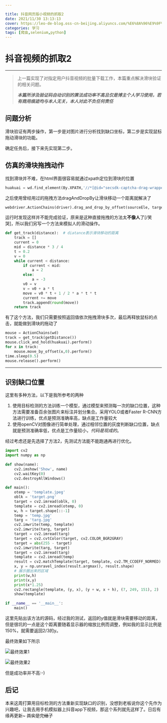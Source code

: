 ```yaml
---

title: 抖音网页版小视频的抓取2
date: 2021/11/30 13:13:13
cover: https://leo-de-blog.oss-cn-beijing.aliyuncs.com/%E6%8A%96%E9%9F%B32/%E6%8A%96%E9%9F%B32%E5%B0%81%E9%9D%A2.jpeg
categories: 学习
tags: [爬虫,selenium,python]
---  
```



# 抖音视频的抓取2

---

> 上一篇实现了对指定用户抖音视频的批量下载工作，本篇重点解决滑块验证的相关问题。
>
> ***本篇所涉及验证码自动识别的算法成功率不高且仅是博主个人学习使用，若有商用痕迹均与本人无关，本人对此不负任何责任***

## 问题分析

滑块验证有两步操作，第一步是对图片进行分析找到缺口坐标，第二步是实现鼠标拖动滑块的功能。

确定任务后，接下来先实现第二步。

## 仿真的滑块拖拽动作

找到滑块并不难，在html界面很容易就通过xpath定位到滑块的位置

```python
huakuai = wd.find_element(By.XPATH,'//*[@id="secsdk-captcha-drag-wrapper"]/div[2]')
```

之后使用曾经用过的拖拽方法dragAndDropBy让滑块移动一个距离就解决了

```python
webdriver.ActionChains(driver).drag_and_drop_by_offset(sourceEle, targetEleXOffset, targetEleYOffset).perform()
```

运行时发现这样并不能完成验证，原来是这种直接拖拽的方法太**不像人**了[/笑哭]，所以我们另写一个方法来模拟人的滑动操作。

```python
def get_track(distance):  # diatance表示滑块移动的距离
	track = []
	current = 0
	mid = distance * 3 / 4
	t = 0.2
	v = 0
	while current < distance:
		if current < mid:
			a = 2
		else:
			a = -3
		v0 = v
		v = v0 + a * t
		move = v0 * t + 1 / 2 * a * t * t
		current += move
		track.append(round(move))
	return track
```



有了这个方法，我们只需要按照返回值依次拖拽滑块多次，最后再释放鼠标的点击，就能做到滑块的拖动了

```python
mouse = ActionChains(wd)
track = get_track(getDistance())
mouse.click_and_hold(huakuai).perform()
for x in track:
    mouse.move_by_offset(x,0).perform()
time.sleep(0.5)
mouse.release().perform()
```

---

## 识别缺口位置

这里有多种方法，以下是我所参考的两种

1. 使用目标检测的方法训练一个模型，通过模型来预测每一次的缺口位置，这种方法需要准备百余张图片来标注并划分集合。采用YOLO或者Faster R-CNN方法进行训练，优点是预测准确率高，缺点是工作量较大
2. 使用openCV对图像进行简单处理，通过相邻位置的灰度判断缺口位置，缺点就是预测准确率低，优点是工作量较小，*代码是现成的*。

经过考虑还是先选择了方法2，先测试方法能不能跑通再进行优化。

```python
import cv2
import numpy as np
 
def show(name):
	cv2.imshow('Show', name)
	cv2.waitKey(0)
	cv2.destroyAllWindows()
 
def main():
	otemp = 'template.jpeg'
	oblk = 'target.png'
	target = cv2.imread(oblk, 0)
	template = cv2.imread(otemp, 0)
	w, h = target.shape[::-1]
	temp = 'temp.jpg'
	targ = 'targ.jpg'
	cv2.imwrite(temp, template)
	cv2.imwrite(targ, target)
	target = cv2.imread(targ)
	target = cv2.cvtColor(target, cv2.COLOR_BGR2GRAY)
	target = abs(255 - target)
	cv2.imwrite(targ, target)
	target = cv2.imread(targ)
	template = cv2.imread(temp)
	result = cv2.matchTemplate(target, template, cv2.TM_CCOEFF_NORMED)
	x, y = np.unravel_index(result.argmax(), result.shape)
	# 展示圈出来的区域
	print(w,h)
	print(x,y)
	print(x*1.25)
	cv2.rectangle(template, (y, x), (y + w, x + h), (7, 249, 151), 2)
	show(template)
 
if __name__ == '__main__':
	main()
```

这里先贴出该方法的源码，经过我的测试，返回的y值就是滑块需要移动的距离，但是很坑的一点是这个距离要随着显示器的缩放比例而调整，例如我的显示比例是150%，就需要返回2/3的y。

最终效果如下所示

![最终效果1](https://leo-de-blog.oss-cn-beijing.aliyuncs.com/%E6%8A%96%E9%9F%B32/%E6%8A%96%E9%9F%B32%20gif.gif)

![最终效果2](https://leo-de-blog.oss-cn-beijing.aliyuncs.com/%E6%8A%96%E9%9F%B32/%E6%8A%96%E9%9F%B32%20gif2.gif)

但是成功率并不高:-)



## 后记

本来这周打算用目标检测的方法重新实现缺口的识别，没想到老板说你这个先作为兴趣吧，让我去用手机模拟器上抖音app下视频，那这个系列就先这样了。日后有缘再更新~ ~~其实是完结了~~

